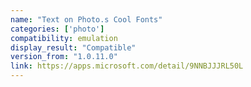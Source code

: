 ```yaml
---
name: "Text on Photo.s Cool Fonts"
categories: ['photo']
compatibility: emulation
display_result: "Compatible"
version_from: "1.0.11.0"
link: https://apps.microsoft.com/detail/9NNBJJJRL50L
---
```

